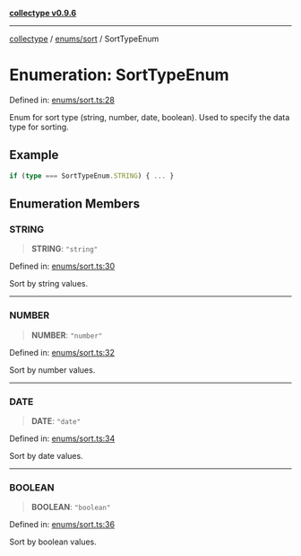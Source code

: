 [**collectype v0.9.6**](../../../README.md)

***

[collectype](../../../modules.md) / [enums/sort](../README.md) / SortTypeEnum

# Enumeration: SortTypeEnum

Defined in: [enums/sort.ts:28](https://github.com/maduhaime/collectype/blob/ba52424b164c706fb5e7ecc5581685b53a2ac88d/src/enums/sort.ts#L28)

Enum for sort type (string, number, date, boolean).
Used to specify the data type for sorting.

## Example

```ts
if (type === SortTypeEnum.STRING) { ... }
```

## Enumeration Members

### STRING

> **STRING**: `"string"`

Defined in: [enums/sort.ts:30](https://github.com/maduhaime/collectype/blob/ba52424b164c706fb5e7ecc5581685b53a2ac88d/src/enums/sort.ts#L30)

Sort by string values.

***

### NUMBER

> **NUMBER**: `"number"`

Defined in: [enums/sort.ts:32](https://github.com/maduhaime/collectype/blob/ba52424b164c706fb5e7ecc5581685b53a2ac88d/src/enums/sort.ts#L32)

Sort by number values.

***

### DATE

> **DATE**: `"date"`

Defined in: [enums/sort.ts:34](https://github.com/maduhaime/collectype/blob/ba52424b164c706fb5e7ecc5581685b53a2ac88d/src/enums/sort.ts#L34)

Sort by date values.

***

### BOOLEAN

> **BOOLEAN**: `"boolean"`

Defined in: [enums/sort.ts:36](https://github.com/maduhaime/collectype/blob/ba52424b164c706fb5e7ecc5581685b53a2ac88d/src/enums/sort.ts#L36)

Sort by boolean values.
